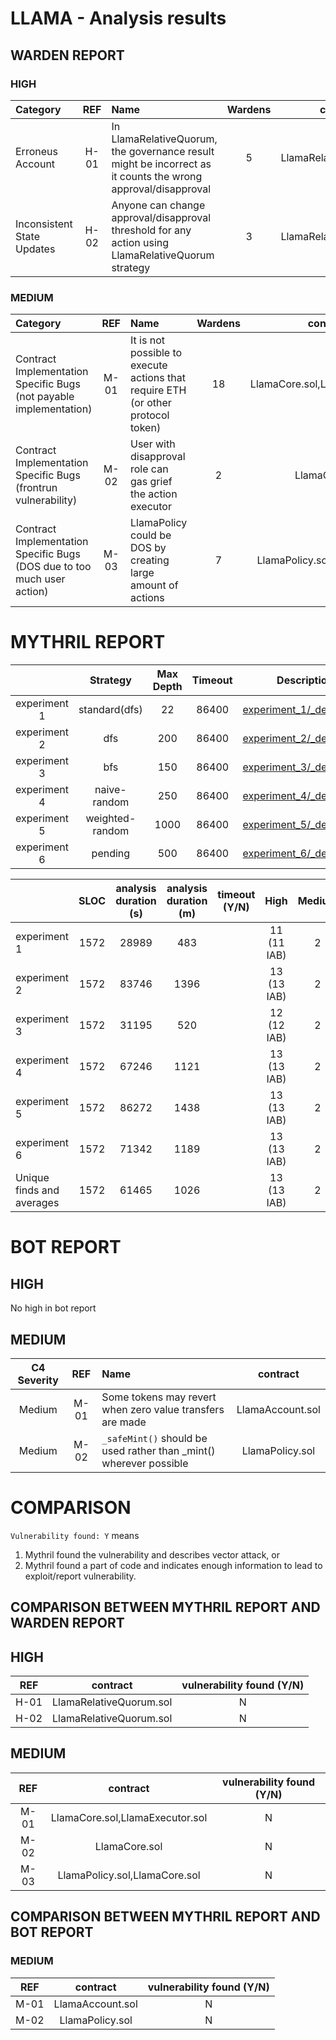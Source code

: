 # LLAMA - Analysis results

## WARDEN REPORT

### HIGH

| Category                      | REF  | Name                                                                                                          | Wardens |        contract         |
|:------------------------------|:----:|:--------------------------------------------------------------------------------------------------------------|:-------:|:-----------------------:|
| Erroneus Account              | H-01 | In LlamaRelativeQuorum, the governance result might be incorrect as it counts the  wrong approval/disapproval |    5    | LlamaRelativeQuorum.sol |
| Inconsistent State Updates    | H-02 | Anyone can change approval/disapproval threshold for any action using LlamaRelativeQuorum strategy            |    3    | LlamaRelativeQuorum.sol |


### MEDIUM
| Category                                                                | REF  | Name                                                                              | Wardens |            contract             |
|:------------------------------------------------------------------------|:----:|:----------------------------------------------------------------------------------|:-------:|:-------------------------------:|
| Contract Implementation Specific Bugs (not payable implementation)      | M-01 | It is not possible to execute actions that require ETH (or other protocol token)  |   18    | LlamaCore.sol,LlamaExecutor.sol |
| Contract Implementation Specific Bugs (frontrun vulnerability)          | M-02 | User with disapproval role can gas grief the action executor                      |    2    |          LlamaCore.sol          |
| Contract Implementation Specific Bugs (DOS due to too much user action) | M-03 | LlamaPolicy could be DOS by creating large amount of actions                      |    7    |  LlamaPolicy.sol,LlamaCore.sol  |


# MYTHRIL REPORT

|              |    Strategy     | Max Depth | Timeout |                       Description file                       |
|:------------:|:---------------:|:---------:|:-------:|:------------------------------------------------------------:|
| experiment 1 |  standard(dfs)  |    22     |  86400  | [experiment_1/_description.md](experiment_1/_description.md) |
| experiment 2 |       dfs       |    200    |  86400  | [experiment_2/_description.md](experiment_2/_description.md) |
| experiment 3 |       bfs       |    150    |  86400  | [experiment_3/_description.md](experiment_3/_description.md) |
| experiment 4 |  naive-random   |    250    |  86400  | [experiment_4/_description.md](experiment_4/_description.md) |
| experiment 5 | weighted-random |   1000    |  86400  | [experiment_5/_description.md](experiment_5/_description.md) |
| experiment 6 |     pending     |    500    |  86400  | [experiment_6/_description.md](experiment_6/_description.md) |

|                           | SLOC | analysis duration (s) | analysis duration (m) | timeout (Y/N) |    High     | Medium | Low | valid finds |
|:--------------------------|:----:|:---------------------:|:---------------------:|:-------------:|:-----------:|:------:|:---:|:-----------:|
| experiment 1              | 1572 |         28989         |          483          |               | 11 (11 IAB) |   2    | 13  |      0      |
| experiment 2              | 1572 |         83746         |         1396          |               | 13 (13 IAB) |   2    | 14  |      0      |
| experiment 3              | 1572 |         31195         |          520          |               | 12 (12 IAB) |   2    | 14  |      0      |
| experiment 4              | 1572 |         67246         |         1121          |               | 13 (13 IAB) |   2    | 14  |      0      |
| experiment 5              | 1572 |         86272         |         1438          |               | 13 (13 IAB) |   2    | 14  |      0      |
| experiment 6              | 1572 |         71342         |         1189          |               | 13 (13 IAB) |   2    | 14  |      0      |
| Unique finds and averages | 1572 |         61465         |         1026          |               | 13 (13 IAB) |   2    | 14  |      0      |

# BOT REPORT

## HIGH
No high in bot report

## MEDIUM
| C4 Severity | REF  | Name                                                                    |     contract     |
|:-----------:|:----:|:------------------------------------------------------------------------|:----------------:|
|   Medium    | M-01 | Some tokens may revert when zero value transfers are made               | LlamaAccount.sol |
|   Medium    | M-02 | ```_safeMint()``` should be used rather than _mint() wherever possible  | LlamaPolicy.sol  |

# COMPARISON

```Vulnerability found: Y``` means
1) Mythril found the vulnerability and describes vector attack, or
2) Mythril found a part of code and indicates enough information to lead to exploit/report vulnerability.

## COMPARISON BETWEEN MYTHRIL REPORT AND WARDEN REPORT

## HIGH
| REF  |        contract         | vulnerability found (Y/N) |
|:----:|:-----------------------:|:-------------------------:|
| H-01 | LlamaRelativeQuorum.sol |             N             |
| H-02 | LlamaRelativeQuorum.sol |             N             |

## MEDIUM
| REF  |            contract             | vulnerability found (Y/N) |
|:----:|:-------------------------------:|:-------------------------:|
| M-01 | LlamaCore.sol,LlamaExecutor.sol |             N             |
| M-02 |          LlamaCore.sol          |             N             |
| M-03 |  LlamaPolicy.sol,LlamaCore.sol  |             N             |



## COMPARISON BETWEEN MYTHRIL REPORT AND BOT REPORT

### MEDIUM
| REF  |     contract     | vulnerability found (Y/N) |
|:----:|:----------------:|:-------------------------:|
| M-01 | LlamaAccount.sol |             N             |
| M-02 | LlamaPolicy.sol  |             N             |




